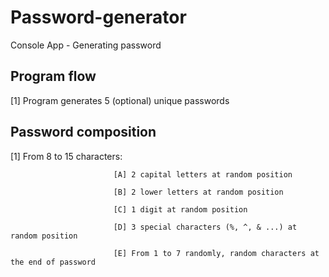 # Password-generator
Console App - Generating password

Program flow
------------

[1] Program generates 5 (optional) unique passwords

Password composition
---------------------------------
[1] From 8 to 15 characters:
                          
                           [A] 2 capital letters at random position 
                           
                           [B] 2 lower letters at random position 
                           
                           [C] 1 digit at random position 
                           
                           [D] 3 special characters (%, ^, & ...) at random position 
                           
                           [E] From 1 to 7 randomly, random characters at the end of password
                           

